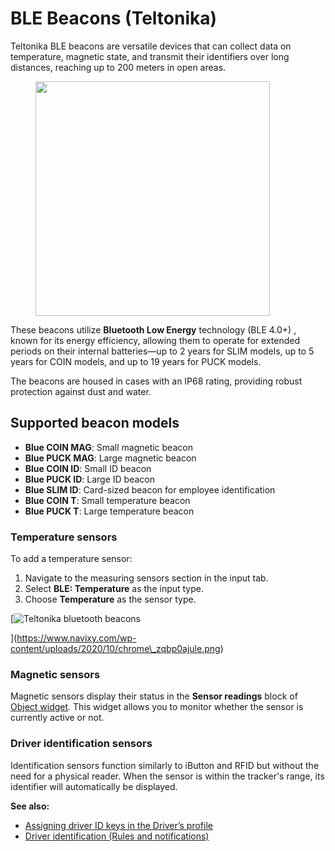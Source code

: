 # BLE Beacons (Teltonika)

Teltonika BLE beacons are versatile devices that can collect data on temperature, magnetic state, and transmit their identifiers over long distances, reaching up to 200 meters in open areas.

<figure><img src="https://www.navixy.com/wp-content/uploads/2020/10/bluetelt.png" alt="" width="375"><figcaption></figcaption></figure>

These beacons utilize **Bluetooth Low Energy** technology (BLE 4.0+) , known for its energy efficiency, allowing them to operate for extended periods on their internal batteries—up to 2 years for SLIM models, up to 5 years for COIN models, and up to 19 years for PUCK models.

The beacons are housed in cases with an IP68 rating, providing robust protection against dust and water.

## Supported beacon models

* **Blue COIN MAG**: Small magnetic beacon
* **Blue PUCK MAG**: Large magnetic beacon
* **Blue COIN ID**: Small ID beacon
* **Blue PUCK ID**: Large ID beacon
* **Blue SLIM ID**: Card-sized beacon for employee identification
* **Blue COIN T**: Small temperature beacon
* **Blue PUCK T**: Large temperature beacon

### Temperature sensors

To add a temperature sensor:

1. Navigate to the measuring sensors section in the input tab.
2. Select **BLE: Temperature** as the input type.
3. Choose **Temperature** as the sensor type.

\[![Teltonika bluetooth beacons](https://www.navixy.com/wp-content/uploads/2020/10/chrome_zqbp0ajule.png)

]\(https://www.navixy.com/wp-content/uploads/2020/10/chrome\_zqbp0ajule.png)

### Magnetic sensors

Magnetic sensors display their status in the **Sensor readings** block of [Object widget](../../../../tracking/objects-list/object-widget.md). This widget allows you to monitor whether the sensor is currently active or not.

### Driver identification sensors

Identification sensors function similarly to iButton and RFID but without the need for a physical reader. When the sensor is within the tracker's range, its identifier will automatically be displayed.

**See also:**

* [Assigning driver ID keys in the Driver’s profile](../../../../fleet-management/drivers.md)
* [Driver identification (Rules and notifications)](../../../../events-and-notifications/scheduling-and-dispatching/driver-identification.md)
